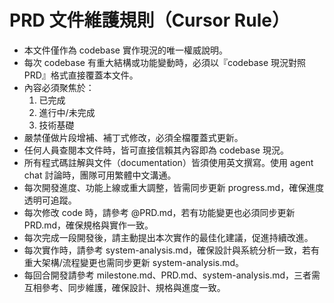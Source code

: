 # PRD 文件維護規則（Cursor Rule）

- 本文件僅作為 codebase 實作現況的唯一權威說明。
- 每次 codebase 有重大結構或功能變動時，必須以『codebase 現況對照 PRD』格式直接覆蓋本文件。
- 內容必須聚焦於：
  1. 已完成
  2. 進行中/未完成
  3. 技術基礎
- 嚴禁僅做片段增補、補丁式修改，必須全檔覆蓋式更新。
- 任何人員查閱本文件時，皆可直接信賴其內容即為 codebase 現況。
- 所有程式碼註解與文件（documentation）皆須使用英文撰寫。使用 agent chat 討論時，團隊可用繁體中文溝通。
- 每次開發進度、功能上線或重大調整，皆需同步更新 progress.md，確保進度透明可追蹤。
- 每次修改 code 時，請參考 @PRD.md，若有功能變更也必須同步更新 PRD.md，確保規格與實作一致。
- 每次完成一段開發後，請主動提出本次實作的最佳化建議，促進持續改進。
- 每次實作時，請參考 system-analysis.md，確保設計與系統分析一致，若有重大架構/流程變更也需同步更新 system-analysis.md。
- 每回合開發請參考 milestone.md、PRD.md、system-analysis.md，三者需互相參考、同步維護，確保設計、規格與進度一致。 